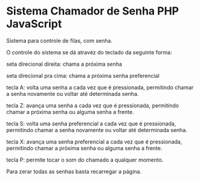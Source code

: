 # Sistema Chamador de Senha PHP JavaScript
 Sistema para controle de filas, com senha.

 O controle do sistema se dá atravéz do teclado da seguinte forma:

 seta direcional direita: chama a próxima senha

 seta direcional pra cima: chama a próxima senha preferencial

 tecla A: volta uma senha a cada vez que é pressionada, permitindo chamar a senha novamente ou voltar até determinada senha.

 tecla Z: avança uma senha a cada vez que é pressionada, permitindo chamar a próxima senha ou alguma senha a frente.

 tecla S: volta uma senha preferencial a cada vez que é pressionada, permitindo chamar a senha novamente ou voltar até determinada senha.

 tecla X: avança uma senha preferencial a cada vez que é pressionada, permitindo chamar a próxima senha ou alguma senha a frente.

 tecla P: permite tocar o som do chamado a qualquer momento.

 Para zerar todas as senhas basta recarregar a página.

